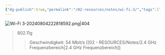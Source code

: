 ```yaml
---
{"dg-publish":true,"permalink":"/02-resources/notes/wi-fi-3/","tags":["netzwerk/wifi"],"noteIcon":"","updated":"2025-08-26T16:35:09.000+02:00"}
---
```


![Wi-Fi 3-20240804222818592.png|404](/img/user/02%20-%20RESOURCES/Files/IMG/Wi-Fi%203-20240804222818592.png)
>802.11g
>>Geschwindigkeit: 54 Mbit/s
>>[[02 - RESOURCES/Notes/2.4 GHz Frequenzbereich\|2.4 GHz Frequenzbereich]]
